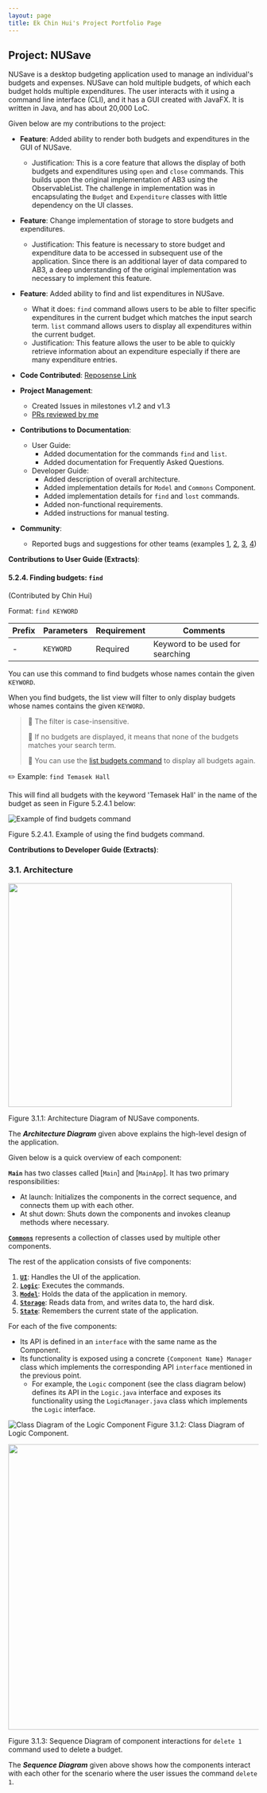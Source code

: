 ```yaml
---
layout: page
title: Ek Chin Hui's Project Portfolio Page
---
```


## Project: NUSave

NUSave is a desktop budgeting application used to manage an individual's budgets and expenses. 
NUSave can hold multiple budgets, of which each budget holds multiple expenditures. 
The user interacts with it using a command line interface (CLI), and it has a GUI created with JavaFX. 
It is written in Java, and has about 20,000 LoC.

Given below are my contributions to the project:
- **Feature**: Added ability to render both budgets and expenditures in the GUI of NUSave.
    - Justification: This is a core feature that allows the display of both budgets and expenditures
    using `open` and `close` commands. This builds upon the original implementation of AB3 using the
    ObservableList. The challenge in implementation was in encapsulating the `Budget` and `Expenditure`
    classes with little dependency on the UI classes.
    
- **Feature**: Change implementation of storage to store budgets and expenditures.
    - Justification: This feature is necessary to store budget and expenditure data
    to be accessed in subsequent use of the application. Since there is an additional
    layer of data compared to AB3, a deep understanding of the original implementation
    was necessary to implement this feature.
    
- **Feature**: Added ability to find and list expenditures in NUSave.
    - What it does: `find` command allows users to be able to filter specific expenditures
    in the current budget which matches the input search term. `list` command allows users
    to display all expenditures within the current budget.
    - Justification: This feature allows the user to be able to quickly retrieve
    information about an expenditure especially if there are many expenditure entries.
    
- **Code Contributed**: [Reposense Link](https://nus-cs2103-ay2021s1.github.io/tp-dashboard/#breakdown=true&search=ekchinhui)

- **Project Management**:
    - Created Issues in milestones v1.2 and v1.3
    - [PRs reviewed by me](https://github.com/AY2021S1-CS2103T-T11-4/tp/pulls?q=is%3Apr+reviewed-by%3A%40me+is%3Aclosed)

- **Contributions to Documentation**:
    - User Guide:
        - Added documentation for the commands `find` and `list`.
        - Added documentation for Frequently Asked Questions.
    - Developer Guide:
        - Added description of overall architecture.
        - Added implementation details for `Model` and `Commons` Component.
        - Added implementation details for `find` and `lost` commands.
        - Added non-functional requirements.
        - Added instructions for manual testing.

- **Community**:
    - Reported bugs and suggestions for other teams 
    (examples [1](https://github.com/AY2021S1-CS2103T-W15-2/tp/issues/184),
    [2](https://github.com/AY2021S1-CS2103T-W15-2/tp/issues/183),
    [3](https://github.com/AY2021S1-CS2103T-W15-2/tp/issues/182),
    [4](https://github.com/AY2021S1-CS2103T-W15-2/tp/issues/181))
    
    
**Contributions to User Guide (Extracts)**:

#### 5.2.4. Finding budgets: `find`
(Contributed by Chin Hui)

Format: `find KEYWORD`

 Prefix | Parameters | Requirement | Comments
 ------ | ---------- | ----------- | --------
 \-     |  `KEYWORD` | Required    | Keyword to be used for searching

You can use this command to find budgets whose names contain the given `KEYWORD`.

When you find budgets, the list view will filter to only display budgets whose names contains the given `KEYWORD`.

 > 📕 The filter is case-insensitive.
 >
 > 📕 If no budgets are displayed, it means that none of the budgets matches your search term. 
 > 
 > 📕 You can use the [list budgets command](#525-listing-budgets-list) to display all budgets again.

✏️ Example: `find Temasek Hall`

This will find all budgets with the keyword 'Temasek Hall' in the name of the budget as seen in Figure 5.2.4.1 below:

![Example of find budgets command](../images/CommandScreenShots/5_2_4_1_findBudgets.png)

Figure 5.2.4.1. Example of using the find budgets command.

**Contributions to Developer Guide (Extracts)**:

### 3.1. Architecture
<img src="../images/ArchitectureDiagram.png" width="450" />

Figure 3.1.1: Architecture Diagram of NUSave components.

The ***Architecture Diagram*** given above explains the high-level design of the application.

Given below is a quick overview of each component:

**`Main`** has two classes called [`Main`] and [`MainApp`].
It has two primary responsibilities:
* At launch: Initializes the components in the correct sequence, and connects them up with each other.
* At shut down: Shuts down the components and invokes cleanup methods where necessary.

[**`Commons`**](#common-classes) represents a collection of classes used by multiple other components.

The rest of the application consists of five components:

1. [**`UI`**](#ui-component): Handles the UI of the application.
1. [**`Logic`**](#logic-component): Executes the commands.
1. [**`Model`**](#model-component): Holds the data of the application in memory.
1. [**`Storage`**](#storage-component): Reads data from, and writes data to, the hard disk.
1. [**`State`**](#state-componenet): Remembers the current state of the application.

For each of the five components:

* Its API is defined in an `interface` with the same name as the Component.
* Its functionality is exposed using a concrete `{Component Name} Manager` class which implements the corresponding API
`interface` mentioned in the previous point.
    - For example, the `Logic` component (see the class diagram below) defines its API in the `Logic.java` interface and exposes its functionality
    using the `LogicManager.java` class which implements the `Logic` interface.

![Class Diagram of the Logic Component](../images/LogicClassDiagram.png)
Figure 3.1.2: Class Diagram of Logic Component.

<img src="../images/ArchitectureSequenceDiagram.png" width="574" />

Figure 3.1.3: Sequence Diagram of component interactions for `delete 1` command used to delete a budget.

The ***Sequence Diagram*** given above shows how the components interact with each other for the scenario where the user
issues the command `delete 1`.
